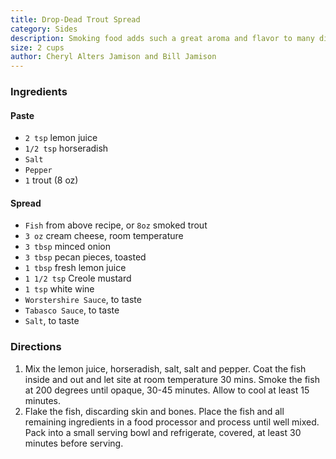 ```yaml
---
title: Drop-Dead Trout Spread
category: Sides
description: Smoking food adds such a great aroma and flavor to many dishes. This recipe, from the cookbook Smoke & Spice by Cheryl Alters Jamison and Bill Jamison, is hard to keep in the refrigerator for very long. It's usually gone the next day.
size: 2 cups
author: Cheryl Alters Jamison and Bill Jamison
---
```


### Ingredients

#### Paste
* `2 tsp` lemon juice
* `1/2 tsp` horseradish
* `Salt`
* `Pepper`
* `1` trout (8 oz)

#### Spread
* `Fish` from above recipe, or `8oz` smoked trout
* `3 oz` cream cheese, room temperature
* `3 tbsp` minced onion
* `3 tbsp` pecan pieces, toasted
* `1 tbsp` fresh lemon juice
* `1 1/2 tsp` Creole mustard
* `1 tsp` white wine
* `Worstershire Sauce`, to taste
* `Tabasco Sauce`, to taste
* `Salt`, to taste

### Directions

1. Mix the lemon juice, horseradish, salt, salt and pepper. Coat the fish inside and out and let site at room temperature 30 mins. Smoke the fish at 200 degrees until opaque, 30-45 minutes. Allow to cool at least 15 minutes.
2. Flake the fish, discarding skin and bones. Place the fish and all remaining ingredients in a food processor and process until well mixed. Pack into a small serving bowl and refrigerate, covered, at least 30 minutes before serving.